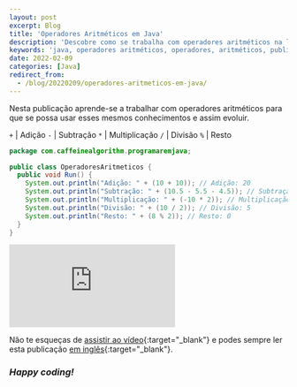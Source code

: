 ```yaml
---
layout: post
excerpt: Blog
title: 'Operadores Aritméticos em Java'
description: 'Descobre como se trabalha com operadores aritméticos na linguagem de programação Java. Obtém respostas às tuas dúvidas com a teoria e os exemplos apresentados.'
keywords: 'java, operadores aritméticos, operadores, aritméticos, publicação'
date: 2022-02-09
categories: [Java]
redirect_from:
  - /blog/20220209/operadores-aritmeticos-em-java/
---
```


Nesta publicação aprende-se a trabalhar com operadores aritméticos para que se possa usar esses mesmos conhecimentos e assim evoluir.

`+` | Adição
`-` | Subtração
`*` | Multiplicação
`/` | Divisão
`%` | Resto

```java
package com.caffeinealgorithm.programaremjava;

public class OperadoresAritmeticos {
  public void Run() {
    System.out.println("Adição: " + (10 + 10)); // Adição: 20
    System.out.println("Subtração: " + (10.5 - 5.5 - 4.5)); // Subtração: 0.5
    System.out.println("Multiplicação: " + (-10 * 2)); // Multiplicação: -20
    System.out.println("Divisão: " + (10 / 2)); // Divisão: 5
    System.out.println("Resto: " + (8 % 2)); // Resto: 0
  }
}
```

<div class="video-container">
  <iframe src="https://www.youtube.com/embed/_USlZetbXrA" frameborder="0" allowfullscreen></iframe>
</div>

Não te esqueças de [assistir ao vídeo](https://youtu.be/_USlZetbXrA){:target="\_blank"} e podes sempre ler esta publicação [em inglês](https://nelsonsilvadev.com/blog/arithmetic-operators-in-java/){:target="\_blank"}.

### _Happy coding!_
